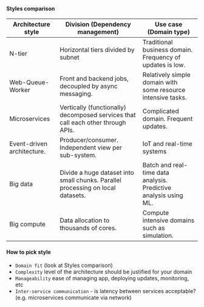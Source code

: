 #### Styles comparison
| Architecture style         | Division (Dependency management)                                                 | Use case (Domain type)                                           |
|----------------------------|----------------------------------------------------------------------------------|------------------------------------------------------------------|
| N-tier                     | Horizontal tiers divided by subnet                                               | Traditional business domain. Frequency of updates is low.        |
| Web-Queue-Worker           | Front and backend jobs, decoupled by async messaging.                            | Relatively simple domain with some resource intensive tasks.     |
| Microservices              | Vertically (functionally) decomposed services that call each other through APIs. | Complicated domain. Frequent updates.                            |
| Event-driven architecture. | Producer/consumer. Independent view per sub-system.                              | IoT and real-time systems                                        |
| Big data                   | Divide a huge dataset into small chunks. Parallel processing on local datasets.  | Batch and real-time data analysis. Predictive analysis using ML. |
| Big compute                | Data allocation to thousands of cores.                                           | Compute intensive domains such as simulation.                    |

#### How to pick style
* `Domain fit` (look at Styles comparison)
* `Complexity` level of the architecture should be justified for your domain
* `Manageability` ease of managing app, deploying updates, monitoring, etc
* `Inter-service communication` - is latency between services acceptable? (e.g. microservices communicate via network)
